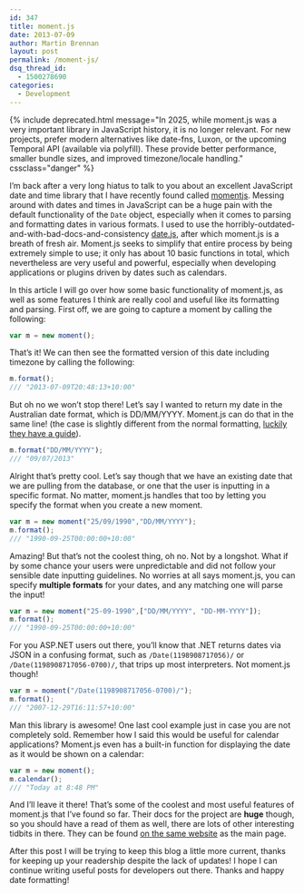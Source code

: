 ```yaml
---
id: 347
title: moment.js
date: 2013-07-09
author: Martin Brennan
layout: post
permalink: /moment-js/
dsq_thread_id:
  - 1500278690
categories:
  - Development
---
```


{% include deprecated.html message="In 2025, while moment.js was a very important library in JavaScript history, it is no longer relevant. For new projects, prefer modern alternatives like date-fns, Luxon, or the upcoming Temporal API (available via polyfill). These provide better performance, smaller bundle sizes, and improved timezone/locale handling." cssclass="danger" %}

I’m back after a very long hiatus to talk to you about an excellent JavaScript date and time library that I have recently found called [momentjs](http://momentjs.com/). Messing around with dates and times in JavaScript can be a huge pain with the default functionality of the `Date` object, especially when it comes to parsing and formatting dates in various formats. I used to use the horribly-outdated-and-with-bad-docs-and-consistency [date.js](http://www.datejs.com/), after which moment.js is a breath of fresh air. Moment.js seeks to simplify that entire process by being extremely simple to use; it only has about 10 basic functions in total, which nevertheless are very useful and powerful, especially when developing applications or plugins driven by dates such as calendars.<!--more-->

In this article I will go over how some basic functionality of moment.js, as well as some features I think are really cool and useful like its formatting and parsing. First off, we are going to capture a moment by calling the following:

```javascript
var m = new moment();
```

That’s it! We can then see the formatted version of this date including timezone by calling the following:

```javascript
m.format();
/// "2013-07-09T20:48:13+10:00"
```

But oh no we won’t stop there! Let’s say I wanted to return my date in the Australian date format, which is DD/MM/YYYY. Moment.js can do that in the same line! (the case is slightly different from the normal formatting, [luckily they have a guide](http://momentjs.com/docs/#/parsing/string-format/)).

```javascript
m.format("DD/MM/YYYY");
/// "09/07/2013"
```

Alright that’s pretty cool. Let’s say though that we have an existing date that we are pulling from the database, or one that the user is inputting in a specific format. No matter, moment.js handles that too by letting you specify the format when you create a new moment.

```javascript
var m = new moment("25/09/1990","DD/MM/YYYY");
m.format();
/// "1990-09-25T00:00:00+10:00"
```

Amazing! But that’s not the coolest thing, oh no. Not by a longshot. What if by some chance your users were unpredictable and did not follow your sensible date inputting guidelines. No worries at all says moment.js, you can specify **multiple formats** for your dates, and any matching one will parse the input!

```javascript
var m = new moment("25-09-1990",["DD/MM/YYYY", "DD-MM-YYYY"]);
m.format();
/// "1990-09-25T00:00:00+10:00"
```

For you ASP.NET users out there, you’ll know that .NET returns dates via JSON in a confusing format, such as `/Date(1198908717056)/` or `/Date(1198908717056-0700)/`, that trips up most interpreters. Not moment.js though!

```javascript
var m = moment("/Date(1198908717056-0700)/");
m.format();
/// "2007-12-29T16:11:57+10:00"
```

Man this library is awesome! One last cool example just in case you are not completely sold. Remember how I said this would be useful for calendar applications? Moment.js even has a built-in function for displaying the date as it would be shown on a calendar:

```javascript
var m = new moment();
m.calendar();
/// "Today at 8:48 PM"
```

And I’ll leave it there! That’s some of the coolest and most useful features of moment.js that I’ve found so far. Their docs for the project are **huge** though, so you should have a read of them as well, there are lots of other interesting tidbits in there. They can be found [on the same website](http://momentjs.com/docs/) as the main page.

After this post I will be trying to keep this blog a little more current, thanks for keeping up your readership despite the lack of updates! I hope I can continue writing useful posts for developers out there. Thanks and happy date formatting!
